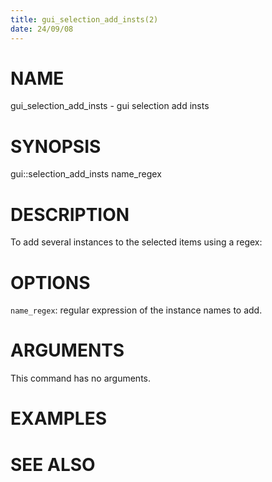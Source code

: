 ```yaml
---
title: gui_selection_add_insts(2)
date: 24/09/08
---
```


# NAME

gui_selection_add_insts - gui selection add insts

# SYNOPSIS

gui::selection_add_insts 
    name_regex


# DESCRIPTION

To add several instances to the selected items using a regex:

# OPTIONS

`name_regex`:  regular expression of the instance names to add.

# ARGUMENTS

This command has no arguments.

# EXAMPLES

# SEE ALSO
